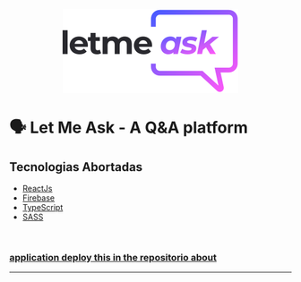 <p style="text-align: center">
  <img src="src/assets/images/logo.svg" />
</p>

<h1> 🗣 Let Me Ask - A Q&A platform</1>

<h2>Tecnologias Abortadas</h2>

<ul>
  <li><a href="https://reactjs.org">ReactJs</li>
  <li><a href="https://firebase.google.com/">Firebase</li>
  <li><a href="https://www.typescriptlang.org">TypeScript</li>
  <li><a href="https://sass-lang.com/">SASS</li>
</ul>
<br>

<h3>application deploy this in the repositorio about</h3>
<hr>

